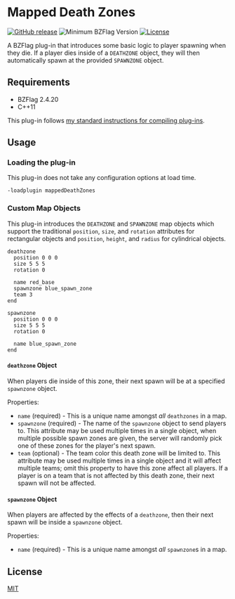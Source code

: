 # Mapped Death Zones

[![GitHub release](https://img.shields.io/github/release/allejo/mappedDeathZones.svg)](https://github.com/allejo/mappedDeathZones/releases/latest)
![Minimum BZFlag Version](https://img.shields.io/badge/BZFlag-v2.4.20+-blue.svg)
[![License](https://img.shields.io/github/license/allejo/mappedDeathZones.svg)](LICENSE.md)

A BZFlag plug-in that introduces some basic logic to player spawning when they die. If a player dies inside of a `DEATHZONE` object, they will then automatically spawn at the provided `SPAWNZONE` object.

## Requirements

- BZFlag 2.4.20
- C++11

This plug-in follows [my standard instructions for compiling plug-ins](https://github.com/allejo/docs.allejo.io/wiki/BZFlag-Plug-in-Distribution).

## Usage

### Loading the plug-in

This plug-in does not take any configuration options at load time.

```
-loadplugin mappedDeathZones
```

### Custom Map Objects

This plug-in introduces the `DEATHZONE` and `SPAWNZONE` map objects which support the traditional `position`, `size`, and `rotation` attributes for rectangular objects and `position`, `height`, and `radius` for cylindrical objects.

```text
deathzone
  position 0 0 0
  size 5 5 5
  rotation 0

  name red_base
  spawnzone blue_spawn_zone
  team 3
end

spawnzone
  position 0 0 0
  size 5 5 5
  rotation 0

  name blue_spawn_zone
end
```

#### `deathzone` Object

When players die inside of this zone, their next spawn will be at a specified `spawnzone` object.

Properties:

- `name` (required) - This is a unique name amongst *all* `deathzones` in a map.
- `spawnzone` (required) - The name of the `spawnzone` object to send players to. This attribute may be used multiple times in a single object, when multiple possible spawn zones are given, the server will randomly pick one of these zones for the player's next spawn.
- `team` (optional) - The team color this death zone will be limited to. This attribute may be used multiple times in a single object and it will affect multiple teams; omit this property to have this zone affect all players. If a player is on a team that is not affected by this death zone, their next spawn will not be affected.

#### `spawnzone` Object

When players are affected by the effects of a `deathzone`, then their next spawn will be inside a `spawnzone` object.

Properties:

- `name` (required) - This is a unique name amongst *all* `spawnzone`s in a map.

## License

[MIT](LICENSE.md)
